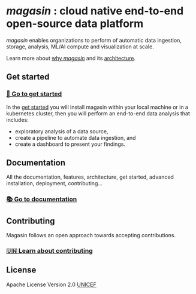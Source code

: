 # _magasin_ : cloud native end-to-end open-source data platform 

_magasin_ enables organizations to perform of automatic data ingestion, storage, analysis, ML/AI compute and visualization at scale.

Learn more about [why _magasin_](https://unicef.github.io/magasin/why-magasin.html) and its [architecture](https://unicef.github.io/magasin/architecture.html).

## Get started

### **[🚀 Go to get started](https://unicef.github.io/get-started/)**

In the [get started](https://unicef.github.io/get-started/) you will install magasin within your local machine or in a kubernetes cluster, then you will perform an end-to-end data analysis that includes: 

  * exploratory analysis of a data source,
  * create a pipeline to automate data ingestion, and
  * create a dashboard to present your findings.


## Documentation
All the documentation, features, architecture, get started, advanced installation, deployment, contributing... 

### [📚 Go to documentation](https://unicef.github.io/magasin/docs-home.html)

## Contributing
Magasin follows an open approach towards accepting contributions.

### [🇺🇳 Learn about contributing](https://unicef.github.io/magasin/contributing/)

## License
Apache License Version 2.0 [UNICEF](https://unicef.org)
